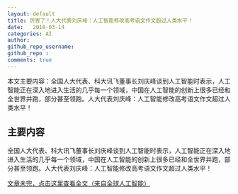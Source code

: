 ```yaml
---
layout: default
title: 厉害了！人大代表刘庆峰：人工智能修改高考语文作文超过人类水平！
date:   2018-03-14
categories: AI
author: 
github_repo_username: 
github_repo : 
comments: true
---
```


本文主要内容：全国人大代表、科大讯飞董事长刘庆峰谈到人工智能时表示，人工智能正在深入地进入生活的几乎每一个领域，中国在人工智能的创新上很多已经和全世界并跑，部分甚至领跑。人大代表刘庆峰：人工智能修改高考语文作文超过人类水平！




<!-- more -->

## 主要内容

全国人大代表、科大讯飞董事长刘庆峰谈到人工智能时表示，人工智能正在深入地进入生活的几乎每一个领域，中国在人工智能的创新上很多已经和全世界并跑，部分甚至领跑。人大代表刘庆峰：人工智能修改高考语文作文超过人类水平！

[文章未完，点击这里查看全文（来自全球人工智能）](http://mp.weixin.qq.com/s/6hnkNK2ssZ3McbnkxZuLgg)